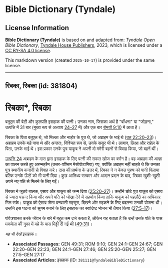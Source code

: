 # Bible Dictionary (Tyndale)

## License Information

**Bible Dictionary (Tyndale)** is based on and adapted from: _Tyndale Open Bible Dictionary_, [Tyndale House Publishers](https://tyndaleopenresources.com/), 2023, which is licensed under a [CC BY-SA 4.0 license](https://creativecommons.org/licenses/by-sa/4.0/legalcode.en).

This markdown version (created `2025-10-17`) is provided under the same license.



--------------------------------

## रिबका, रिबका (id: 381804)

रिबका\*, रिबका
==============

बतूएल की बेटी और कुलपति इसहाक की पत्नी। उनका नाम, जिसका अर्थ है "बाँधना" या "जोड़ना," उत्पत्ति में 31 बार (मुख्य रूप से अध्याय [24–27](https://ref.ly/Gen24:1-Gen27:46) में) और एक बार [रोमयों 9:10](https://ref.ly/Rom9:10) में आता है।

रिबका के पिता बतूएल थे, जो मिल्का और नाहोर के पुत्र थे, जो अब्राहम के भाई थे ([उत् 22:20–23](https://ref.ly/Gen22:20-Gen22:23))। अब्राहम उनके बड़े पापा थे और अन्ततः, निश्चित रूप से, उनके ससुर भी थे। लाबान, लिआ और राहेल के पिता, उनके भाई थे। इस प्रकार उनके पुत्र याकूब ने अपनी दो ममेरी बहनों से विवाह किया, जो बहनें थीं।

[उत्पत्ति 24](https://ref.ly/Gen24:1-Gen24:67) अब्राहम के दास द्वारा इसहाक के लिए पत्नी की सफल खोज का वर्णन है। वह अब्राहम की आज्ञा का पालन करते हुए अरम्नहरैम (उत्तर\-पश्चिम मेसोपोटामिया) गए, क्योंकि अब्राहम नहीं चाहते थे कि उनका पुत्र स्थानीय कनानी से विवाह करे। दास की प्रार्थना के उत्तर में, रिबका ने न केवल पुरुष को पानी पिलाया बल्कि उनके ऊँटों को भी पानी दिया। कुछ आतिथ्य सत्कार और आदान प्रदान के बाद, रिबका खुशी\-खुशी अपने नए पति से मिलने के लिए गईं।

रिबका ने जुड़वे बालक, एसाव और याकूब को जन्म दिया ([25:20–27](https://ref.ly/Gen25:20-Gen25:27))। उन्होंने छोटे पुत्र याकूब को एसाव से ज्यादा पसन्द किया और अपने पति को धोखा देने में सहयोग किया ताकि याकूब को पहलौठे का अधिकार मिल सके। याकूब को ऐसाव जैसा वनवासी महसूस, दिखने और महकने के लिए बदलना उनकी योजना थी। उन्होंने इस घटना को सुगम बनाने के लिए इसहाक का स्वादिष्ट भोजन भी तैयार किया ([27:5–17](https://ref.ly/Gen27:5-Gen27:17))।

पवित्रशास्त्र उनके जीवन के बारे में बहुत कम दर्ज करता है, लेकिन यह बताता है कि उन्हें उनके पति के पास मकपेला की गुफा में मम्रे के पास मिट्टी दी गई थी ([49:31](https://ref.ly/Gen49:31))।

*यह भी देखें* इसहाक।

* **Associated Passages:** GEN 49:31; ROM 9:10; GEN 24:1–GEN 24:67; GEN 22:20–GEN 22:23; GEN 24:1–GEN 27:46; GEN 25:20–GEN 25:27; GEN 27:5–GEN 27:17
* **Associated Articles:** इसहाक (ID: `381111@TyndaleBibleDictionary`)

